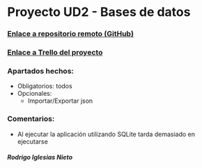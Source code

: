 # Proyecto UD2 - Bases de datos

### [Enlace a repositorio remoto (GitHub)](https://github.com/iglnierod/proyecto-ud2)
### [Enlace a Trello del proyecto](https://trello.com/b/annhdN76/proyecto-ud2)

### Apartados hechos:
- Obligatorios: todos
- Opcionales:
  - Importar/Exportar json

### Comentarios:
- Al ejecutar la aplicación utilizando SQLite tarda demasiado en ejecutarse

##### Rodrigo Iglesias Nieto
